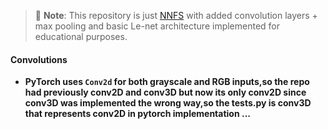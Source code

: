 > 🧪 **Note**: This repository is just [NNFS](https://nnfs.io) with added convolution layers + max pooling and basic Le-net architecture implemented for educational purposes. 

#### Convolutions
- **PyTorch uses `Conv2d` for both grayscale and RGB inputs,so the repo had previously conv2D and conv3D but now its only conv2D since conv3D was implemented the wrong way,so the tests.py is conv3D that represents conv2D in pytorch implementation  ...**
